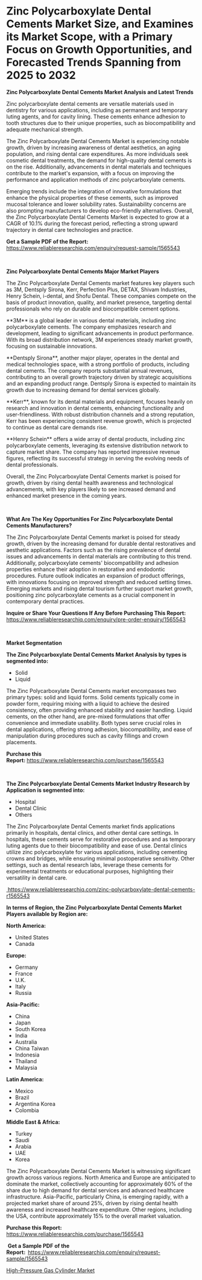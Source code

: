 <p><h1>Zinc Polycarboxylate Dental Cements Market Size, and Examines its Market Scope, with a Primary Focus on Growth Opportunities, and Forecasted Trends Spanning from 2025 to 2032</h1></p><p><strong>Zinc Polycarboxylate Dental Cements Market Analysis and Latest Trends</strong></p>
<p><p>Zinc polycarboxylate dental cements are versatile materials used in dentistry for various applications, including as permanent and temporary luting agents, and for cavity lining. These cements enhance adhesion to tooth structures due to their unique properties, such as biocompatibility and adequate mechanical strength. </p><p>The Zinc Polycarboxylate Dental Cements Market is experiencing notable growth, driven by increasing awareness of dental aesthetics, an aging population, and rising dental care expenditures. As more individuals seek cosmetic dental treatments, the demand for high-quality dental cements is on the rise. Additionally, advancements in dental materials and techniques contribute to the market's expansion, with a focus on improving the performance and application methods of zinc polycarboxylate cements.</p><p>Emerging trends include the integration of innovative formulations that enhance the physical properties of these cements, such as improved mucosal tolerance and lower solubility rates. Sustainability concerns are also prompting manufacturers to develop eco-friendly alternatives. Overall, the Zinc Polycarboxylate Dental Cements Market is expected to grow at a CAGR of 10.1% during the forecast period, reflecting a strong upward trajectory in dental care technologies and practice.</p></p>
<p><strong>Get a Sample PDF of the Report:&nbsp;</strong> <a href="https://www.reliableresearchiq.com/enquiry/request-sample/1565543?utm_campaign=2267&utm_medium=2&utm_source=Github&utm_content=ia&utm_term=09022025&utm_id=zinc-polycarboxylate-dental-cements">https://www.reliableresearchiq.com/enquiry/request-sample/1565543</a></p>
<p>&nbsp;</p>
<p><strong>Zinc Polycarboxylate Dental Cements Major Market Players</strong></p>
<p><p>The Zinc Polycarboxylate Dental Cements market features key players such as 3M, Dentsply Sirona, Kerr, Perfection Plus, DETAX, Shivam Industries, Henry Schein, i-dental, and Shofu Dental. These companies compete on the basis of product innovation, quality, and market presence, targeting dental professionals who rely on durable and biocompatible cement options.</p><p>**3M** is a global leader in various dental materials, including zinc polycarboxylate cements. The company emphasizes research and development, leading to significant advancements in product performance. With its broad distribution network, 3M experiences steady market growth, focusing on sustainable innovations.</p><p>**Dentsply Sirona**, another major player, operates in the dental and medical technologies space, with a strong portfolio of products, including dental cements. The company reports substantial annual revenues, contributing to an overall growth trajectory driven by strategic acquisitions and an expanding product range. Dentsply Sirona is expected to maintain its growth due to increasing demand for dental services globally.</p><p>**Kerr**, known for its dental materials and equipment, focuses heavily on research and innovation in dental cements, enhancing functionality and user-friendliness. With robust distribution channels and a strong reputation, Kerr has been experiencing consistent revenue growth, which is projected to continue as dental care demands rise.</p><p>**Henry Schein** offers a wide array of dental products, including zinc polycarboxylate cements, leveraging its extensive distribution network to capture market share. The company has reported impressive revenue figures, reflecting its successful strategy in serving the evolving needs of dental professionals.</p><p>Overall, the Zinc Polycarboxylate Dental Cements market is poised for growth, driven by rising dental health awareness and technological advancements, with key players likely to see increased demand and enhanced market presence in the coming years.</p></p>
<p>&nbsp;</p>
<p><strong>What Are The Key Opportunities For Zinc Polycarboxylate Dental Cements Manufacturers?</strong></p>
<p><p>The Zinc Polycarboxylate Dental Cements market is poised for steady growth, driven by the increasing demand for durable dental restoratives and aesthetic applications. Factors such as the rising prevalence of dental issues and advancements in dental materials are contributing to this trend. Additionally, polycarboxylate cements' biocompatibility and adhesion properties enhance their adoption in restorative and endodontic procedures. Future outlook indicates an expansion of product offerings, with innovations focusing on improved strength and reduced setting times. Emerging markets and rising dental tourism further support market growth, positioning zinc polycarboxylate cements as a crucial component in contemporary dental practices.</p></p>
<p><strong>Inquire or Share Your Questions If Any Before Purchasing This Report:</strong> <a href="https://www.reliableresearchiq.com/enquiry/pre-order-enquiry/1565543?utm_campaign=2267&utm_medium=2&utm_source=Github&utm_content=ia&utm_term=09022025&utm_id=zinc-polycarboxylate-dental-cements">https://www.reliableresearchiq.com/enquiry/pre-order-enquiry/1565543</a></p>
<p>&nbsp;</p>
<p><strong>Market Segmentation</strong></p>
<p><strong>The Zinc Polycarboxylate Dental Cements Market Analysis by types is segmented into:</strong></p>
<p><ul><li>Solid</li><li>Liquid</li></ul></p>
<p><p>The Zinc Polycarboxylate Dental Cements market encompasses two primary types: solid and liquid forms. Solid cements typically come in powder form, requiring mixing with a liquid to achieve the desired consistency, often providing enhanced stability and easier handling. Liquid cements, on the other hand, are pre-mixed formulations that offer convenience and immediate usability. Both types serve crucial roles in dental applications, offering strong adhesion, biocompatibility, and ease of manipulation during procedures such as cavity fillings and crown placements.</p></p>
<p><strong>Purchase this Report:&nbsp;</strong><a href="https://www.reliableresearchiq.com/purchase/1565543?utm_campaign=2267&utm_medium=2&utm_source=Github&utm_content=ia&utm_term=09022025&utm_id=zinc-polycarboxylate-dental-cements">https://www.reliableresearchiq.com/purchase/1565543</a></p>
<p>&nbsp;</p>
<p><strong>The Zinc Polycarboxylate Dental Cements Market Industry Research by Application is segmented into:</strong></p>
<p><ul><li>Hospital</li><li>Dental Clinic</li><li>Others</li></ul></p>
<p><p>The Zinc Polycarboxylate Dental Cements market finds applications primarily in hospitals, dental clinics, and other dental care settings. In hospitals, these cements serve for restorative procedures and as temporary luting agents due to their biocompatibility and ease of use. Dental clinics utilize zinc polycarboxylate for various applications, including cementing crowns and bridges, while ensuring minimal postoperative sensitivity. Other settings, such as dental research labs, leverage these cements for experimental treatments or educational purposes, highlighting their versatility in dental care.</p></p>
<p><a href="https://www.reliableresearchiq.com/zinc-polycarboxylate-dental-cements-r1565543?utm_campaign=2267&utm_medium=2&utm_source=Github&utm_content=ia&utm_term=09022025&utm_id=zinc-polycarboxylate-dental-cements">&nbsp;https://www.reliableresearchiq.com/zinc-polycarboxylate-dental-cements-r1565543</a></p>
<p><strong>In terms of Region, the Zinc Polycarboxylate Dental Cements Market Players available by Region are:</strong></p>
<p>
    <p> <strong> North America: </strong>
        <ul>
            <li>United States</li>
            <li>Canada</li>
        </ul>
        </p> 
    <p> <strong> Europe: </strong>
        <ul>
            <li>Germany</li>
            <li>France</li>
            <li>U.K.</li>
            <li>Italy</li>
            <li>Russia</li>
        </ul>
        </p> 
    <p> <strong> Asia-Pacific: </strong>
        <ul>
            <li>China</li>
            <li>Japan</li>
            <li>South Korea</li>
            <li>India</li>
            <li>Australia</li>
            <li>China Taiwan</li>
            <li>Indonesia</li>
            <li>Thailand</li>
            <li>Malaysia</li>
        </ul>
        </p> 
    <p> <strong> Latin America: </strong>
        <ul>
            <li>Mexico</li>
            <li>Brazil</li>
            <li>Argentina Korea</li>
            <li>Colombia</li>
        </ul>
        </p> 
    <p> <strong> Middle East & Africa: </strong>
        <ul>
            <li>Turkey</li>
            <li>Saudi</li>
            <li>Arabia</li>
            <li>UAE</li>
            <li>Korea</li>
        </ul>
    </p>
    </p>
<p><p>The Zinc Polycarboxylate Dental Cements Market is witnessing significant growth across various regions. North America and Europe are anticipated to dominate the market, collectively accounting for approximately 60% of the share due to high demand for dental services and advanced healthcare infrastructure. Asia-Pacific, particularly China, is emerging rapidly, with a projected market share of around 25%, driven by rising dental health awareness and increased healthcare expenditure. Other regions, including the USA, contribute approximately 15% to the overall market valuation.</p></p>
<p><strong>Purchase this Report: </strong><a href="https://www.reliableresearchiq.com/purchase/1565543?utm_campaign=2267&utm_medium=2&utm_source=Github&utm_content=ia&utm_term=09022025&utm_id=zinc-polycarboxylate-dental-cements">https://www.reliableresearchiq.com/purchase/1565543</a></p>
<p>&nbsp;<strong>Get a Sample PDF of the Report:&nbsp;&nbsp;</strong><a href="https://www.reliableresearchiq.com/enquiry/request-sample/1565543?utm_campaign=2267&utm_medium=2&utm_source=Github&utm_content=ia&utm_term=09022025&utm_id=zinc-polycarboxylate-dental-cements">https://www.reliableresearchiq.com/enquiry/request-sample/1565543</a></p>
<p><strong></strong></p>
<p><p><a href="https://github.com/steidmindy199393/Market-Research-Report-List-1/blob/main/high-pressure-gas-cylinder-market.md?utm_campaign=2267&utm_medium=2&utm_source=Github&utm_content=ia&utm_term=09022025&utm_id=zinc-polycarboxylate-dental-cements">High-Pressure Gas Cylinder Market</a></p></p>